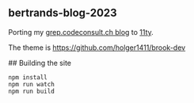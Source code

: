 bertrands-blog-2023
---

Porting my [grep.codeconsult.ch blog](https://grep.codeconsult.ch/)
to [11ty](https://www.11ty.dev/).

The theme is https://github.com/holger1411/brook-dev

## Building the site

    npm install
    npm run watch
    npm run build